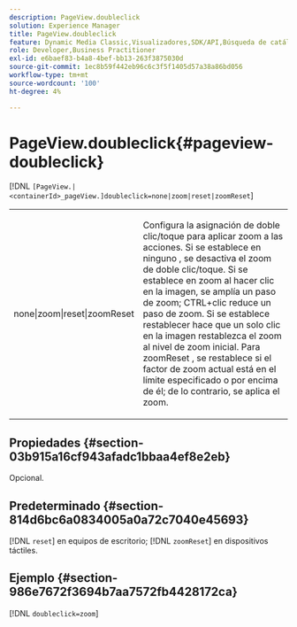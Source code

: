 ```yaml
---
description: PageView.doubleclick
solution: Experience Manager
title: PageView.doubleclick
feature: Dynamic Media Classic,Visualizadores,SDK/API,Búsqueda de catálogos electrónicos
role: Developer,Business Practitioner
exl-id: e6baef83-b4a8-4bef-bb13-263f3875030d
source-git-commit: 1ec8b59f442eb96c6c3f5f1405d57a38a86bd056
workflow-type: tm+mt
source-wordcount: '100'
ht-degree: 4%

---
```


# PageView.doubleclick{#pageview-doubleclick}

[!DNL `[PageView.|<containerId>_pageView.]doubleclick=none|zoom|reset|zoomReset`]

<table id="table_942C8BDBDE1B441596987E9E971202E7"> 
 <tbody> 
  <tr> 
   <td colname="col1"> <p> <span class="codeph"> none|zoom|reset|zoomReset  </span> </p> </td> 
   <td colname="col2"> <p> Configura la asignación de doble clic/toque para aplicar zoom a las acciones. Si se establece en <span class="codeph"> ninguno </span> , se desactiva el zoom de doble clic/toque. Si se establece en <span class="codeph"> zoom </span> al hacer clic en la imagen, se amplía un paso de zoom; CTRL+clic reduce un paso de zoom. Si se establece <span class="codeph"> restablecer </span> hace que un solo clic en la imagen restablezca el zoom al nivel de zoom inicial. Para <span class="codeph"> zoomReset </span>, se restablece si el factor de zoom actual está en el límite especificado o por encima de él; de lo contrario, se aplica el zoom. </p> </td> 
  </tr> 
 </tbody> 
</table>

## Propiedades {#section-03b915a16cf943afadc1bbaa4ef8e2eb}

Opcional.

## Predeterminado {#section-814d6bc6a0834005a0a72c7040e45693}

[!DNL `reset`] en equipos de escritorio;  [!DNL `zoomReset`] en dispositivos táctiles.

## Ejemplo {#section-986e7672f3694b7aa7572fb4428172ca}

[!DNL `doubleclick=zoom`]
